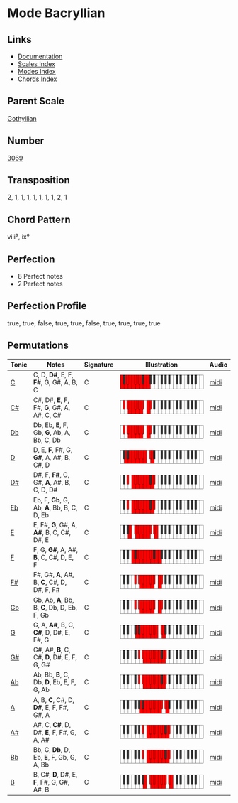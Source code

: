 # Mode Bacryllian

## Links

- [Documentation](README.md)
- [Scales Index](Scales.md)
- [Modes Index](Modes.md)
- [Chords Index](Chords.md)

## Parent Scale

[Gothyllian](ScaleGothyllian.md)

## Number

[3069](https://ianring.com/musictheory/scales/3069)

## Transposition

2, 1, 1, 1, 1, 1, 1, 1, 2, 1

## Chord Pattern

viii⁰, ix⁰

## Perfection

- 8 Perfect notes
- 2 Perfect notes

## Perfection Profile

true, true, false, true, true, false, true, true, true, true

## Permutations

| Tonic | Notes | Signature | Illustration | Audio |
|-------|-------|-----------|--------------|-------|
| [C](ModeCNaturalBacryllian.md) | C, D, **D#**, E, F, **F#**, G, G#, A, B, C | C | ![CNaturalBacryllian](ModeCNaturalBacryllian.png) | [midi](https://github.com/edipermadi/music/blob/main/docs/ModeCNaturalBacryllian.mid?raw=true) |
| [C#](ModeCSharpBacryllian.md) | C#, D#, **E**, F, F#, **G**, G#, A, A#, C, C# | C | ![CSharpBacryllian](ModeCSharpBacryllian.png) | [midi](https://github.com/edipermadi/music/blob/main/docs/ModeCSharpBacryllian.mid?raw=true) |
| [Db](ModeDFlatBacryllian.md) | Db, Eb, **E**, F, Gb, **G**, Ab, A, Bb, C, Db | C | ![DFlatBacryllian](ModeDFlatBacryllian.png) | [midi](https://github.com/edipermadi/music/blob/main/docs/ModeDFlatBacryllian.mid?raw=true) |
| [D](ModeDNaturalBacryllian.md) | D, E, **F**, F#, G, **G#**, A, A#, B, C#, D | C | ![DNaturalBacryllian](ModeDNaturalBacryllian.png) | [midi](https://github.com/edipermadi/music/blob/main/docs/ModeDNaturalBacryllian.mid?raw=true) |
| [D#](ModeDSharpBacryllian.md) | D#, F, **F#**, G, G#, **A**, A#, B, C, D, D# | C | ![DSharpBacryllian](ModeDSharpBacryllian.png) | [midi](https://github.com/edipermadi/music/blob/main/docs/ModeDSharpBacryllian.mid?raw=true) |
| [Eb](ModeEFlatBacryllian.md) | Eb, F, **Gb**, G, Ab, **A**, Bb, B, C, D, Eb | C | ![EFlatBacryllian](ModeEFlatBacryllian.png) | [midi](https://github.com/edipermadi/music/blob/main/docs/ModeEFlatBacryllian.mid?raw=true) |
| [E](ModeENaturalBacryllian.md) | E, F#, **G**, G#, A, **A#**, B, C, C#, D#, E | C | ![ENaturalBacryllian](ModeENaturalBacryllian.png) | [midi](https://github.com/edipermadi/music/blob/main/docs/ModeENaturalBacryllian.mid?raw=true) |
| [F](ModeFNaturalBacryllian.md) | F, G, **G#**, A, A#, **B**, C, C#, D, E, F | C | ![FNaturalBacryllian](ModeFNaturalBacryllian.png) | [midi](https://github.com/edipermadi/music/blob/main/docs/ModeFNaturalBacryllian.mid?raw=true) |
| [F#](ModeFSharpBacryllian.md) | F#, G#, **A**, A#, B, **C**, C#, D, D#, F, F# | C | ![FSharpBacryllian](ModeFSharpBacryllian.png) | [midi](https://github.com/edipermadi/music/blob/main/docs/ModeFSharpBacryllian.mid?raw=true) |
| [Gb](ModeGFlatBacryllian.md) | Gb, Ab, **A**, Bb, B, **C**, Db, D, Eb, F, Gb | C | ![GFlatBacryllian](ModeGFlatBacryllian.png) | [midi](https://github.com/edipermadi/music/blob/main/docs/ModeGFlatBacryllian.mid?raw=true) |
| [G](ModeGNaturalBacryllian.md) | G, A, **A#**, B, C, **C#**, D, D#, E, F#, G | C | ![GNaturalBacryllian](ModeGNaturalBacryllian.png) | [midi](https://github.com/edipermadi/music/blob/main/docs/ModeGNaturalBacryllian.mid?raw=true) |
| [G#](ModeGSharpBacryllian.md) | G#, A#, **B**, C, C#, **D**, D#, E, F, G, G# | C | ![GSharpBacryllian](ModeGSharpBacryllian.png) | [midi](https://github.com/edipermadi/music/blob/main/docs/ModeGSharpBacryllian.mid?raw=true) |
| [Ab](ModeAFlatBacryllian.md) | Ab, Bb, **B**, C, Db, **D**, Eb, E, F, G, Ab | C | ![AFlatBacryllian](ModeAFlatBacryllian.png) | [midi](https://github.com/edipermadi/music/blob/main/docs/ModeAFlatBacryllian.mid?raw=true) |
| [A](ModeANaturalBacryllian.md) | A, B, **C**, C#, D, **D#**, E, F, F#, G#, A | C | ![ANaturalBacryllian](ModeANaturalBacryllian.png) | [midi](https://github.com/edipermadi/music/blob/main/docs/ModeANaturalBacryllian.mid?raw=true) |
| [A#](ModeASharpBacryllian.md) | A#, C, **C#**, D, D#, **E**, F, F#, G, A, A# | C | ![ASharpBacryllian](ModeASharpBacryllian.png) | [midi](https://github.com/edipermadi/music/blob/main/docs/ModeASharpBacryllian.mid?raw=true) |
| [Bb](ModeBFlatBacryllian.md) | Bb, C, **Db**, D, Eb, **E**, F, Gb, G, A, Bb | C | ![BFlatBacryllian](ModeBFlatBacryllian.png) | [midi](https://github.com/edipermadi/music/blob/main/docs/ModeBFlatBacryllian.mid?raw=true) |
| [B](ModeBNaturalBacryllian.md) | B, C#, **D**, D#, E, **F**, F#, G, G#, A#, B | C | ![BNaturalBacryllian](ModeBNaturalBacryllian.png) | [midi](https://github.com/edipermadi/music/blob/main/docs/ModeBNaturalBacryllian.mid?raw=true) |
